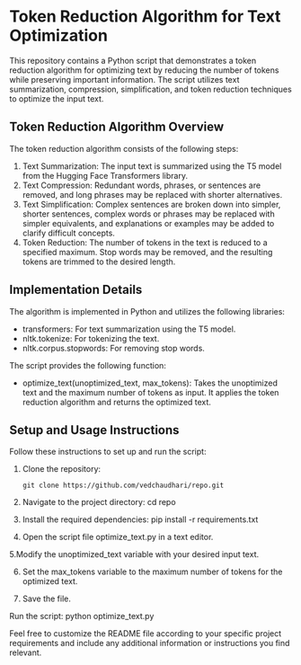 # Token Reduction Algorithm for Text Optimization

This repository contains a Python script that demonstrates a token reduction algorithm for optimizing text by reducing the number of tokens while preserving important information. The script utilizes text summarization, compression, simplification, and token reduction techniques to optimize the input text.

## Token Reduction Algorithm Overview

The token reduction algorithm consists of the following steps:

1. Text Summarization: The input text is summarized using the T5 model from the Hugging Face Transformers library.
2. Text Compression: Redundant words, phrases, or sentences are removed, and long phrases may be replaced with shorter alternatives.
3. Text Simplification: Complex sentences are broken down into simpler, shorter sentences, complex words or phrases may be replaced with simpler equivalents, and explanations or examples may be added to clarify difficult concepts.
4. Token Reduction: The number of tokens in the text is reduced to a specified maximum. Stop words may be removed, and the resulting tokens are trimmed to the desired length.

## Implementation Details

The algorithm is implemented in Python and utilizes the following libraries:

- transformers: For text summarization using the T5 model.
- nltk.tokenize: For tokenizing the text.
- nltk.corpus.stopwords: For removing stop words.

The script provides the following function:

- optimize_text(unoptimized_text, max_tokens): Takes the unoptimized text and the maximum number of tokens as input. It applies the token reduction algorithm and returns the optimized text.

## Setup and Usage Instructions

Follow these instructions to set up and run the script:

1. Clone the repository:

   ```shell
   git clone https://github.com/vedchaudhari/repo.git

2. Navigate to the project directory: cd repo

3. Install the required dependencies:
    pip install -r requirements.txt

4. Open the script file optimize_text.py in a text editor.

5.Modify the unoptimized_text variable with your desired input text.

6. Set the max_tokens variable to the maximum number of tokens for the optimized text.

7. Save the file.

Run the script: 
  python optimize_text.py



Feel free to customize the README file according to your specific project requirements and include any additional information or instructions you find relevant.

